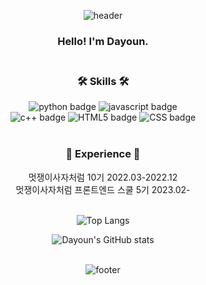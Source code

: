 

<div align="center">
  
  ![header](https://capsule-render.vercel.app/api?type=waving&color=0:8a9352,100:fff5b9&height=180&section=header&text=Da-Youn&fontSize=35&fontColor=ffffff&animation=fadeIn&fontAlignY=25&desc=Welcome%20to%20my%20Github!&descAlignY=45&&descSize=18)
  
### Hello! I'm Dayoun. <br><br>
  
### 🛠️ Skills 🛠️
![python badge](https://img.shields.io/badge/-PYTHON-%23F7DF1E?style=flat-square&logo=Python&logoColor=white&color=3776AB)
![javascript badge](https://img.shields.io/badge/-JAVASCRIPT-%23F7DF1E?style=flat-square&logo=JavaScript&logoColor=black)
<br>
![c++ badge](https://img.shields.io/badge/-C++-56A26C?style=flat-square&logo=C++&logoColor=white)
![HTML5 badge](https://img.shields.io/badge/-HTML5-%23F7DF1E?style=flat-square&logo=HTML5&logoColor=white&color=E34F26)
![CSS badge](https://img.shields.io/badge/-CSS3-%23F7DF1E?style=flat-square&logo=CSS3&logoColor=white&color=1572B6)<br><br>
 
### 💛 Experience 💛
멋쟁이사자처럼 10기 2022.03-2022.12 <br>
멋쟁이사자처럼 프론트엔드 스쿨 5기 2023.02- <br><br>
 
 
![Top Langs](https://github-readme-stats.vercel.app/api/top-langs/?username=Da-Youn&layout=compact&theme=flag-india)
  
![Dayoun's GitHub stats](https://github-readme-stats.vercel.app/api?username=Da-Youn&show_icons=true&theme=flag-india)<br><br>


![footer](https://capsule-render.vercel.app/api?section=footer&type=waving&color=0:8a9352,100:fff5b9&height=140)
</div>






